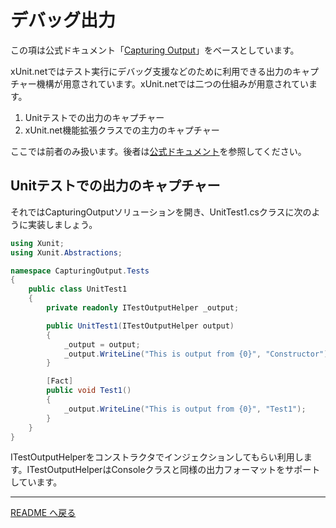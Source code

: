 # デバッグ出力

この項は公式ドキュメント「[Capturing Output](https://xunit.net/docs/capturing-output)」をベースとしています。

xUnit.netではテスト実行にデバッグ支援などのために利用できる出力のキャプチャー機構が用意されています。xUnit.netでは二つの仕組みが用意されています。

1. Unitテストでの出力のキャプチャー
2. xUnit.net機能拡張クラスでの主力のキャプチャー

ここでは前者のみ扱います。後者は[公式ドキュメント](https://xunit.net/docs/capturing-output)を参照してください。

## Unitテストでの出力のキャプチャー

それではCapturingOutputソリューションを開き、UnitTest1.csクラスに次のように実装しましょう。

```cs
using Xunit;
using Xunit.Abstractions;

namespace CapturingOutput.Tests
{
    public class UnitTest1
    {
        private readonly ITestOutputHelper _output;

        public UnitTest1(ITestOutputHelper output)
        {
            _output = output;
            _output.WriteLine("This is output from {0}", "Constructor");
        }

        [Fact]
        public void Test1()
        {
            _output.WriteLine("This is output from {0}", "Test1");
        }
    }
}
```

ITestOutputHelperをコンストラクタでインジェクションしてもらい利用します。ITestOutputHelperはConsoleクラスと同様の出力フォーマットをサポートしています。

---

[README へ戻る](../README.md)